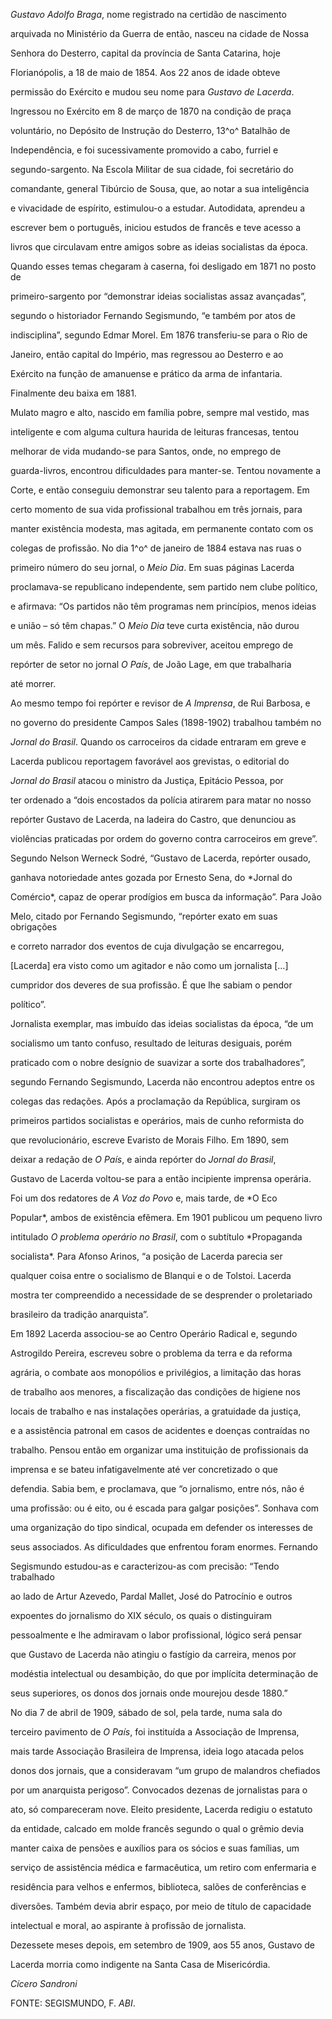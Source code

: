 

*Gustavo Adolfo Braga*, nome registrado na certidão de nascimento

arquivada no Ministério da Guerra de então, nasceu na cidade de Nossa

Senhora do Desterro, capital da província de Santa Catarina, hoje

Florianópolis, a 18 de maio de 1854. Aos 22 anos de idade obteve

permissão do Exército e mudou seu nome para *Gustavo de Lacerda*.



Ingressou no Exército em 8 de março de 1870 na condição de praça

voluntário, no Depósito de Instrução do Desterro, 13^o^ Batalhão de

Independência, e foi sucessivamente promovido a cabo, furriel e

segundo-sargento. Na Escola Militar de sua cidade, foi secretário do

comandante, general Tibúrcio de Sousa, que, ao notar a sua inteligência

e vivacidade de espírito, estimulou-o a estudar. Autodidata, aprendeu a

escrever bem o português, iniciou estudos de francês e teve acesso a

livros que circulavam entre amigos sobre as ideias socialistas da época.

Quando esses temas chegaram à caserna, foi desligado em 1871 no posto de

primeiro-sargento por “demonstrar ideias socialistas assaz avançadas”,

segundo o historiador Fernando Segismundo, “e também por atos de

indisciplina”, segundo Edmar Morel. Em 1876 transferiu-se para o Rio de

Janeiro, então capital do Império, mas regressou ao Desterro e ao

Exército na função de amanuense e prático da arma de infantaria.

Finalmente deu baixa em 1881.



Mulato magro e alto, nascido em família pobre, sempre mal vestido, mas

inteligente e com alguma cultura haurida de leituras francesas, tentou

melhorar de vida mudando-se para Santos, onde, no emprego de

guarda-livros, encontrou dificuldades para manter-se. Tentou novamente a

Corte, e então conseguiu demonstrar seu talento para a reportagem. Em

certo momento de sua vida profissional trabalhou em três jornais, para

manter existência modesta, mas agitada, em permanente contato com os

colegas de profissão. No dia 1^o^ de janeiro de 1884 estava nas ruas o

primeiro número do seu jornal, o *Meio Dia*. Em suas páginas Lacerda

proclamava-se republicano independente, sem partido nem clube político,

e afirmava: “Os partidos não têm programas nem princípios, menos ideias

e união – só têm chapas.” O *Meio Dia* teve curta existência, não durou

um mês. Falido e sem recursos para sobreviver, aceitou emprego de

repórter de setor no jornal *O País*, de João Lage, em que trabalharia

até morrer.



Ao mesmo tempo foi repórter e revisor de *A Imprensa*, de Rui Barbosa, e

no governo do presidente Campos Sales (1898-1902) trabalhou também no

*Jornal do Brasil*. Quando os carroceiros da cidade entraram em greve e

Lacerda publicou reportagem favorável aos grevistas, o editorial do

*Jornal do Brasil* atacou o ministro da Justiça, Epitácio Pessoa, por

ter ordenado a “dois encostados da polícia atirarem para matar no nosso

repórter Gustavo de Lacerda, na ladeira do Castro, que denunciou as

violências praticadas por ordem do governo contra carroceiros em greve”.

Segundo Nelson Werneck Sodré, “Gustavo de Lacerda, repórter ousado,

ganhava notoriedade antes gozada por Ernesto Sena, do *Jornal do

Comércio*, capaz de operar prodígios em busca da informação”. Para João

Melo, citado por Fernando Segismundo, “repórter exato em suas obrigações

e correto narrador dos eventos de cuja divulgação se encarregou,

[Lacerda] era visto como um agitador e não como um jornalista […]

cumpridor dos deveres de sua profissão. É que lhe sabiam o pendor

político”.



Jornalista exemplar, mas imbuído das ideias socialistas da época, “de um

socialismo um tanto confuso, resultado de leituras desiguais, porém

praticado com o nobre desígnio de suavizar a sorte dos trabalhadores”,

segundo Fernando Segismundo, Lacerda não encontrou adeptos entre os

colegas das redações. Após a proclamação da República, surgiram os

primeiros partidos socialistas e operários, mais de cunho reformista do

que revolucionário, escreve Evaristo de Morais Filho. Em 1890, sem

deixar a redação de *O País*, e ainda repórter do *Jornal do Brasil*,

Gustavo de Lacerda voltou-se para a então incipiente imprensa operária.

Foi um dos redatores de *A Voz do Povo* e, mais tarde, de *O Eco

Popular*, ambos de existência efêmera. Em 1901 publicou um pequeno livro

intitulado *O problema operário no Brasil*, com o subtítulo *Propaganda

socialista*. Para Afonso Arinos, “a posição de Lacerda parecia ser

qualquer coisa entre o socialismo de Blanqui e o de Tolstoi. Lacerda

mostra ter compreendido a necessidade de se desprender o proletariado

brasileiro da tradição anarquista”.



Em 1892 Lacerda associou-se ao Centro Operário Radical e, segundo

Astrogildo Pereira, escreveu sobre o problema da terra e da reforma

agrária, o combate aos monopólios e privilégios, a limitação das horas

de trabalho aos menores, a fiscalização das condições de higiene nos

locais de trabalho e nas instalações operárias, a gratuidade da justiça,

e a assistência patronal em casos de acidentes e doenças contraídas no

trabalho. Pensou então em organizar uma instituição de profissionais da

imprensa e se bateu infatigavelmente até ver concretizado o que

defendia. Sabia bem, e proclamava, que “o jornalismo, entre nós, não é

uma profissão: ou é eito, ou é escada para galgar posições”. Sonhava com

uma organização do tipo sindical, ocupada em defender os interesses de

seus associados. As dificuldades que enfrentou foram enormes. Fernando

Segismundo estudou-as e caracterizou-as com precisão: “Tendo trabalhado

ao lado de Artur Azevedo, Pardal Mallet, José do Patrocínio e outros

expoentes do jornalismo do XIX século, os quais o distinguiram

pessoalmente e lhe admiravam o labor profissional, lógico será pensar

que Gustavo de Lacerda não atingiu o fastígio da carreira, menos por

modéstia intelectual ou desambição, do que por implícita determinação de

seus superiores, os donos dos jornais onde mourejou desde 1880.”



No dia 7 de abril de 1909, sábado de sol, pela tarde, numa sala do

terceiro pavimento de *O País*, foi instituída a Associação de Imprensa,

mais tarde Associação Brasileira de Imprensa, ideia logo atacada pelos

donos dos jornais, que a consideravam “um grupo de malandros chefiados

por um anarquista perigoso”. Convocados dezenas de jornalistas para o

ato, só compareceram nove. Eleito presidente, Lacerda redigiu o estatuto

da entidade, calcado em molde francês segundo o qual o grêmio devia

manter caixa de pensões e auxílios para os sócios e suas famílias, um

serviço de assistência médica e farmacêutica, um retiro com enfermaria e

residência para velhos e enfermos, biblioteca, salões de conferências e

diversões. Também devia abrir espaço, por meio de título de capacidade

intelectual e moral, ao aspirante à profissão de jornalista.



Dezessete meses depois, em setembro de 1909, aos 55 anos, Gustavo de

Lacerda morria como indigente na Santa Casa de Misericórdia.



*Cícero Sandroni*



FONTE: SEGISMUNDO, F. *ABI*.

